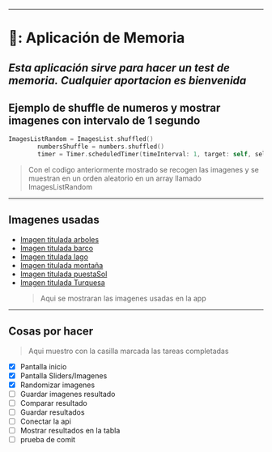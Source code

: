 ---------------------------------------------
# 🧠: Aplicación de Memoria
*Esta aplicación sirve para hacer un test de memoria.*
*Cualquier aportacion es bienvenida*
--------------------------------------------
## Ejemplo de shuffle de numeros y mostrar imagenes con intervalo de 1 segundo
```swift
ImagesListRandom = ImagesList.shuffled()
        numbersShuffle = numbers.shuffled()
        timer = Timer.scheduledTimer(timeInterval: 1, target: self, selector: #selector(updateTimer), userInfo: nil, repeats: true)

```
>Con el codigo anteriormente mostrado se recogen las imagenes y se muestran en un orden aleatorio en un array llamado ImagesListRandom
---------------------------------------------------------------
## Imagenes usadas
- [Imagen titulada arboles](Arboles.jpeg)
- [Imagen titulada barco](Barco.jpeg)
- [Imagen titulada lago](Lago.jpeg)
- [Imagen titulada montaña](Montaña.jpeg)
- [Imagen titulada puestaSol](puestaSol.jpeg)
- [Imagen titulada Turquesa](Turquesa.jpeg)
  >Aqui se mostraran las imagenes usadas en la app
---------------------------------------------------
## Cosas por hacer
>Aqui muestro con la casilla marcada las tareas completadas
- [x] Pantalla inicio
- [x] Pantalla Sliders/Imagenes
- [x] Randomizar imagenes
- [ ] Guardar imagenes resultado
- [ ] Comparar resultado
- [ ] Guardar resultados
- [ ] Conectar la api
- [ ] Mostrar resultados en la tabla
- [ ] prueba de comit
